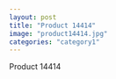 ```yaml
---
layout: post
title: "Product 14414"
image: "product14414.jpg"
categories: "category1"
---
```

Product 14414

